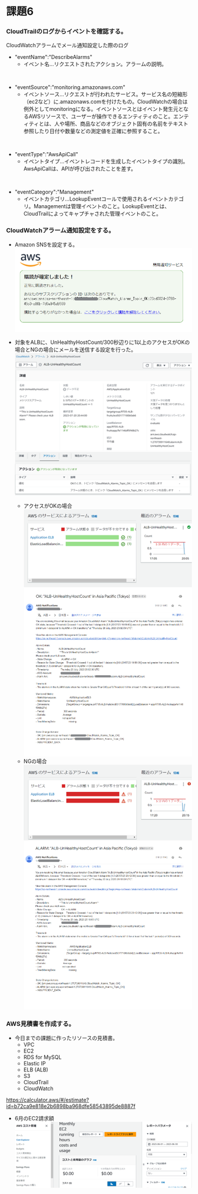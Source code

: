 # 課題6
  
### CloudTrailのログからイベントを確認する。  
  
CloudWatchアラームでメール通知設定した際のログ  
* "eventName":"DescribeAlarms"  
    * イベント名…リクエストされたアクション。アラームの説明。  
<br>

* "eventSource":"monitoring.amazonaws.com"  
    * イベントソース…リクエストが行われたサービス。サービス名の短縮形（ec2など）に.amazonaws.comを付けたもの。CloudWatchの場合は例外としてmonitoringになる。イベントソースとはイベント発生元となるAWSリソースで、ユーザーが操作できるエンティティのこと。エンティティとは、人や場所、商品などのオブジェクト固有の名前をテキスト参照したり日付や数量などの測定値を正確に参照すること。  
<br>

* "eventType":"AwsApiCall"  
    * イベントタイプ…イベントレコードを生成したイベントタイプの識別。AwsApiCallは、APIが呼び出されたことを差す。  
<br>

* "eventCategory":"Management"  
    * イベントカテゴリ…LookupEventコールで使用されるイベントカテゴリ。Managementは管理イベントのこと。LookupEventとは、CloudTrailによってキャプチャされた管理イベントのこと。  




### CloudWatchアラーム通知設定をする。  

* Amazon SNSを設定する。  
![awssns](images/awssns.png)  

* 対象をALBに、UnHealthyHostCount/300秒辺りに1以上のアクセスがOKの場合とNGの場合にメールを送信する設定を行った。  
![alb-action-1](images/alb-action-1.png)  
![alb-action-2](images/alb-action-2.png)  

    * アクセスがOKの場合  
![alb-ok-console](images/alb-ok-console.png)  
![alb-ok-mail](images/alb-ok-mail.png)  
    * NGの場合  
![alb-alarm-console](images/alb-alarm-console.png)  
![alb-alarm-mail](images/alb-alarm-mail.png)  




### AWS見積書を作成する。  

* 今日までの課題に作ったリソースの見積書。  
    * VPC
    * EC2
    * RDS for MySQL
    * Elastic IP
    * ELB (ALB)
    * S3
    * CloudTrail
    * CloudWatch

<https://calculator.aws/#/estimate?id=b72ca9e818e2b6898ba968dfe58543895de8887f>  

* 6月のEC2請求額  
![ec2-cost](images/ec2-cost.png)  


